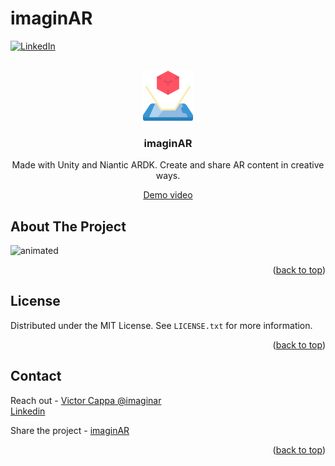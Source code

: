 # imaginAR

<div id="top"></div>

[![LinkedIn][linkedin-shield]][linkedin-url]



<!-- PROJECT LOGO -->
 

<br />
<div align="center">
  <a href="https://github.com/victorcappa/imaginAR">
    <img src="logo.png" alt="Logo" width="80" height="80">
  </a>

<h3 align="center">imaginAR</h3>

  <p align="center">
Made with Unity and Niantic ARDK. Create and share AR content in creative ways.


  </p>
 
 
 <a href="https://youtu.be/x2DfRmgjm6A" target="_blank">Demo video<a/>
 
</div>



<!-- ABOUT THE PROJECT -->
## About The Project

 
<p align="left">
 
  <img src="https://user-images.githubusercontent.com/40408965/180661370-850a3715-06c9-424d-b2a0-7faa97c60940.gif" alt="animated" />

</p>


<p align="right">(<a href="#top">back to top</a>)</p>


<!-- LICENSE -->
## License

Distributed under the MIT License. See `LICENSE.txt` for more information.

<p align="right">(<a href="#top">back to top</a>)</p>



<!-- CONTACT -->
## Contact

Reach out - <a href = "mailto: victorcappa@imaginar.dev">Victor Cappa @imaginar</a>
<br>
<a href="https://www.linkedin.com/in/victor-cappa-50839788/">Linkedin</a>


Share the project - [imaginAR](https://github.com/victorcappa/imaginAR)

<p align="right">(<a href="#top">back to top</a>)</p>

[linkedin-shield]: https://img.shields.io/badge/-LinkedIn-black.svg?style=for-the-badge&logo=linkedin&colorB=555
[linkedin-url]: https://www.linkedin.com/in/victor-cappa-50839788/

